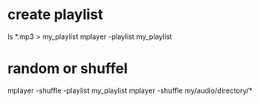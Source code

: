 # create playlist

ls *.mp3 > my_playlist
mplayer -playlist my_playlist

# random or shuffel

mplayer -shuffle -playlist my_playlist
mplayer -shuffle my/audio/directory/*
